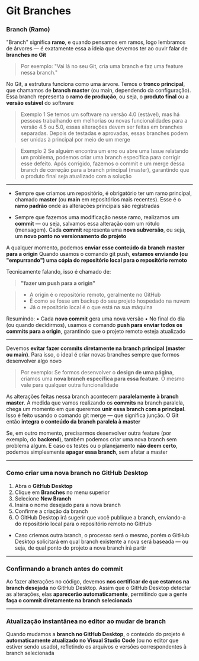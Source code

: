 # Git Branches

### Branch (Ramo)
"Branch" significa __ramo__, e quando pensamos em ramos, logo lembramos de árvores — é exatamente essa a ideia que devemos ter ao ouvir falar de __branches no Git__

>Por exemplo:
>    "Vai lá no seu Git, cria uma branch e faz uma feature nessa branch."

No Git, a estrutura funciona como uma árvore. Temos o __tronco principal__, que chamamos de __branch master__ (ou main, dependendo da configuração). Essa branch representa o __ramo de produção__, ou seja, o __produto final__ ou a __versão estável__ do software

>Exemplo 1
> Se temos um software na versão 4.0 (estável), mas há pessoas trabalhando em melhorias ou novas funcionalidades para a versão 4.5 ou 5.0, essas alterações devem ser feitas em branches separadas. Depois de testadas e aprovadas, essas branches podem ser unidas à principal por meio de um merge

>Exemplo 2
>Se alguém encontra um erro ou abre uma Issue relatando um problema, podemos criar uma branch específica para corrigir esse defeito. Após corrigido, fazemos o commit e um merge dessa branch de correção para a branch principal (master), garantindo que o produto final seja atualizado com a solução

---

* Sempre que criamos um repositório, é obrigatório ter um ramo principal, chamado __master__ (ou __main__ em repositórios mais recentes). Esse é o __ramo padrão__ onde as alterações principais são registradas

* Sempre que fazemos uma modificação nesse ramo, realizamos um __commit__ — ou seja, salvamos essa alteração com um rótulo (mensagem). Cada __commit__ representa uma __nova subversão__, ou seja, um __novo ponto no versionamento do projeto__

A qualquer momento, podemos __enviar esse conteúdo da branch master para a origin__
Quando usamos o comando git push, __estamos enviando (ou "empurrando") uma cópia do repositório local para o repositório remoto__

Tecnicamente falando, isso é chamado de:
> __"fazer um push para a origin"__

> * A origin é o repositório remoto, geralmente no GitHub
> * É como se fosse um backup do seu projeto hospedado na nuvem
> * Já o repositório local é o que está na sua máquina

Resumindo:
    • Cada __novo commit__ gera uma nova versão
    • No final do dia (ou quando decidirmos), usamos o comando __push para enviar todos os commits para a origin__, garantindo que o projeto remoto esteja atualizado

---

Devemos __evitar fazer commits diretamente na branch principal (master ou main)__. Para isso, o ideal é criar novas branches sempre que formos desenvolver algo novo

> Por exemplo:
> Se formos desenvolver o __design de uma página__, criamos uma __nova branch específica para essa feature__. O mesmo vale para qualquer outra funcionalidade

As alterações feitas nessa branch acontecem __paralelamente à branch master__. À medida que vamos realizando os __commits__ na branch paralela, chega um momento em que queremos __unir essa branch com a principal__. Isso é feito usando o comando git merge — que significa junção. O Git então __integra o conteúdo da branch paralela à master__

Se, em outro momento, precisarmos desenvolver outra feature (por exemplo, do __backend__), também podemos criar uma nova branch sem problema algum. E caso os testes ou o planejamento __não deem certo__, podemos simplesmente __apagar essa branch__, sem afetar a master

---

### Como criar uma nova branch no GitHub Desktop
1. Abra o __GitHub Desktop__
2. Clique em __Branches__ no menu superior
3. Selecione __New Branch__
4. Insira o nome desejado para a nova branch
5. Confirme a criação da branch
6. O GitHub Desktop irá sugerir que você publique a branch, enviando-a do repositório local para o repositório remoto no GitHub

* Caso criemos outra branch, o processo será o mesmo, porém o GitHub Desktop solicitará em qual branch existente a nova será baseada — ou seja, de qual ponto do projeto a nova branch irá partir

---

### Confirmando a branch antes do commit
Ao fazer alterações no código, devemos __nos certificar de que estamos na branch desejada__ no GitHub Desktop. Assim que o GitHub Desktop detectar as alterações, elas __aparecerão automaticamente__, permitindo que a gente __faça o commit diretamente na branch selecionada__

---

### Atualização instantânea no editor ao mudar de branch
Quando mudamos a __branch no GitHub Desktop__, o conteúdo do projeto é __automaticamente atualizado no Visual Studio Code__ (ou no editor que estiver sendo usado), refletindo os arquivos e versões correspondentes à branch selecionada

